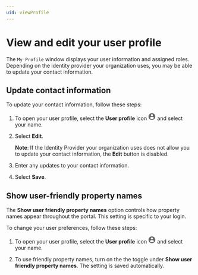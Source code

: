 ```yaml
---
uid: viewProfile
---
```


# View and edit your user profile

The `My Profile` window displays your user information and assigned roles.
Depending on the identity provider your organization uses, you may be able to update your contact information.

## Update contact information

To update your contact information, follow these steps:

1. To open your user profile, select the **User profile** icon ![Card view](images/profile-icon.png) and select your name.

1. Select **Edit**.

    **Note**: If the Identity Provider your organization uses does not allow you to update your contact information, the **Edit** button is disabled.

1. Enter any updates to your contact information.

1. Select **Save**.

## Show user-friendly property names

The **Show user friendly property names** option controls how property names appear throughout the portal. This setting is specific to your login.

To change your user preferences, follow these steps:

1. To open your user profile, select the **User profile** icon ![Card view](images/profile-icon.png) and select your name.

1. To use friendly property names, turn on the the toggle under **Show user friendly property names**. The setting is saved automatically.
